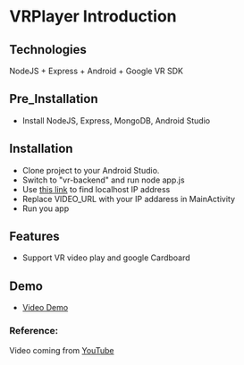 # VRPlayer Introduction

## Technologies
NodeJS + Express + Android + Google VR SDK

## Pre_Installation
* Install NodeJS, Express, MongoDB, Android Studio

## Installation
* Clone project to your Android Studio. 
* Switch to "vr-backend" and run node app.js
* Use [this link](https://stackoverflow.com/questions/4779963/how-can-i-access-my-localhost-from-my-android-device) to find localhost IP address
* Replace VIDEO_URL with your IP addaress in MainActivity
* Run you app

## Features
* Support VR video play and google Cardboard

## Demo
* [Video Demo](https://youtu.be/3k8KmyxDWgk)

### Reference:
Video coming from [YouTube](https://www.youtube.com/watch?v=QKm-SOOMC4c)
